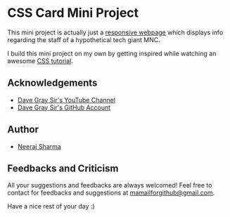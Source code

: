 
# CSS Card Mini Project

This mini project is actually just a [responsive webpage](https://en.wikipedia.org/wiki/Responsive_web_design) which displays info regarding the staff of a hypothetical tech giant MNC.

I build this mini project on my own by getting inspired while watching an awesome [CSS tutorial](https://www.youtube.com/watch?v=n4R2E7O-Ngo).


## Acknowledgements

 - [Dave Gray Sir's YouTube Channel](https://www.youtube.com/c/DaveGrayTeachesCode)
 - [Dave Gray Sir's GitHub Account](https://github.com/gitdagray)


## Author

- [Neeraj Sharma](https://github.com/NeerajLoserSharma)


## Feedbacks and Criticism

All your suggestions and feedbacks are always welcomed! Feel free to contact for feedbacks and suggestions at mamailforgithub@gmail.com.


Have a nice rest of your day :)
